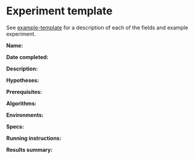 # Experiment template

See [example-template](experiments/example.md) for a description of each of the fields and example experiment.

**Name:**

**Date completed:**

**Description:**

**Hypotheses:**

**Prerequisites:**

**Algorithms:**

**Environments:**

**Specs:**

**Running instructions:**

**Results summary:**
